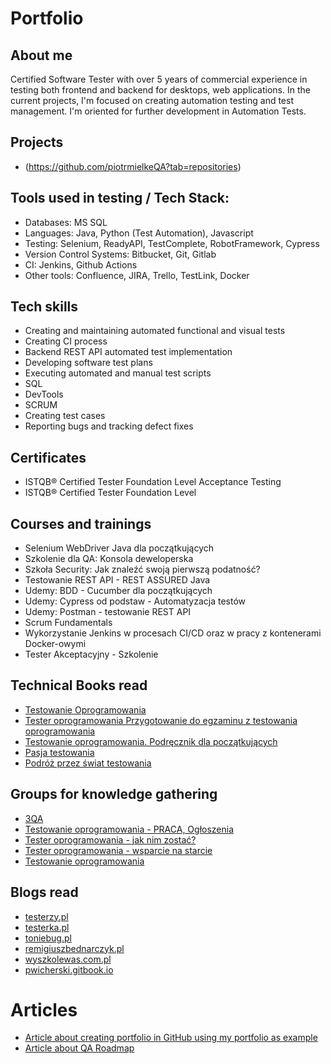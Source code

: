 # Portfolio

## About me

Certified Software Tester with over 5 years of commercial experience in testing both frontend and backend for desktops, web applications. 
In the current projects, I'm focused on creating automation testing and test management. I'm oriented for further development in Automation Tests.  

## Projects 
* (https://github.com/piotrmielkeQA?tab=repositories)
## Tools used in testing / Tech Stack: 

* Databases: MS SQL
* Languages: Java, Python (Test Automation), Javascript
* Testing: Selenium, ReadyAPI, TestComplete, RobotFramework, Cypress
* Version Control Systems: Bitbucket, Git, Gitlab
* CI: Jenkins, Github Actions
* Other tools: Confluence, JIRA, Trello, TestLink, Docker

## Tech skills
* Creating and maintaining automated functional and visual tests
* Creating CI process
* Backend REST API automated test implementation
* Developing software test plans
* Executing automated and manual test scripts
* SQL
* DevTools
* SCRUM
* Creating test cases
* Reporting bugs and tracking defect fixes

## Certificates
* ISTQB® Certified Tester Foundation Level Acceptance Testing
* ISTQB® Certified Tester Foundation Level 

## Courses and trainings

* Selenium WebDriver Java dla początkujących
* Szkolenie dla QA: Konsola deweloperska 
* Szkoła Security: Jak znaleźć swoją pierwszą podatność?
* Testowanie REST API - REST ASSURED Java
* Udemy: BDD - Cucumber dla początkujących
* Udemy: Cypress od podstaw - Automatyzacja testów
* Udemy: Postman - testowanie REST API
* Scrum Fundamentals
* Wykorzystanie Jenkins w procesach CI/CD oraz w pracy z kontenerami Docker-owymi
* Tester Akceptacyjny - Szkolenie

## Technical Books read

* [Testowanie Oprogramowania](https://pwicherski.gitbook.io)
* [Tester oprogramowania Przygotowanie do egzaminu z testowania oprogramowania](https://ksiegarnia.pwn.pl/Tester-oprogramowania-Przygotowanie-do-egzaminu-z-testowania-oprogramowania,84913544,p.html?abpid=11&abpcid=132&bb_id=3&bb_coid=5264186&abpar1=desktop&abpar2=275403.1746781.&p_action=3206410001&utm_source=a4b&utm_medium=referral&utm_campaign=lc-buybox-wszystkie&_ga=NC.2843809135-1587824507)
* [Testowanie oprogramowania. Podręcznik dla początkujących ](https://helion.pl/ksiazki/testowanie-oprogramowania-podrecznik-dla-poczatkujacych-rafal-pawlak,szteop.htm?_ga=NC.1384359092-1587824560&abpar1=desktop&abpar2=236563.1746781.&abpcid=41&abpid=11&bb_coid=3069019&bb_id=3#format/d)
* [Pasja testowania](https://helion.pl/ksiazki/pasja-testowania-wydanie-ii-rozszerzone-krzysztof-jadczyk,paste2.htm#format/d)
* [Podróż przez świat testowania](https://lubimyczytac.pl/ksiazka/4967503/podroz-przez-swiat-testowania)


## Groups for knowledge gathering

* [3QA](https://www.facebook.com/trojqa/)
* [Testowanie oprogramowania - PRACA, Ogłoszenia](https://www.facebook.com/groups/215557562210470/?ref=group_header)
* [Tester oprogramowania - jak nim zostać?](https://www.facebook.com/groups/531570473876610/?ref=group_header)
* [Tester oprogramowania - wsparcie na starcie](https://www.facebook.com/groups/testeroprogramowania/?ref=group_header)
* [Testowanie oprogramowania](https://www.facebook.com/groups/TestowanieOprogramowania/?locale=pl_PL)


## Blogs read

* [testerzy.pl](http://testerzy.pl)
* [testerka.pl](http://testerka.pl)
* [toniebug.pl](https://www.toniebug.pl)
* [remigiuszbednarczyk.pl](https://remigiuszbednarczyk.pl)
* [wyszkolewas.com.pl](https://www.wyszkolewas.com.pl/)
* [pwicherski.gitbook.io](https://pwicherski.gitbook.io/testowanie-oprogramowania/)



# Articles
* [Article about creating portfolio in GitHub using my portfolio as example](https://remigiuszbednarczyk.pl/portfolio-testera?fbclid=IwAR2jX5Kqys6g0o9xi0qkzqhDKy3p0hIHajaN8dO6NFyh5w1NwMnlQrq8-aQ)
* [Article about QA Roadmap](https://roadmap.sh/qa?)



